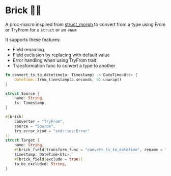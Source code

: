 # Brick 🧱🍩

A proc-macro inspired from [struct_morph](https://github.com/shrynx/struct_morph/tree/main) to convert from a type using From or TryFrom for a `struct` or an `enum`

It supports these features:

- Field renaming
- Field exclusion by replacing with default value
- Error handling when using TryFrom trait
- Transformation func to convert a type to another

```rust
fn convert_ts_to_datetime(a: Timestamp) -> DateTime<Utc> {
    DateTime::from_timestamp(a.seconds, 0).unwrap()
}

struct Source {
    name: String,
    ts: Timestamp,
}

#[brick(
    converter = "TryFrom",
    source = "Sourde",
    try_error_kind = "std::io::Error"
)]
struct Target {
    name: String,
    #[brick_field(transform_func = "convert_ts_to_datetime", rename = "ts")]
    timestamp: DateTime<Utc>,
    #[brick_field(exclude = true)]
    to_be_excluded: String,
}
```
